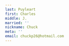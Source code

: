 ```yaml
---
last: Puyleart
first: Charles
middle: J.
married: ''
nickname: Chuck
meta: ''
email: chuckp26@hotmail.com
---
```

